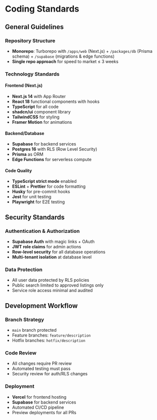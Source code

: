 # Coding Standards

## General Guidelines

### Repository Structure
- **Monorepo**: Turborepo with `/apps/web` (Next.js) + `/packages/db` (Prisma schema) + `/supabase` (migrations & edge functions)
- **Single repo approach** for speed to market ≤ 3 weeks

### Technology Standards

#### Frontend (Next.js)
- **Next.js 14** with App Router
- **React 18** functional components with hooks
- **TypeScript** for all code
- **shadcn/ui** component library
- **TailwindCSS** for styling
- **Framer Motion** for animations

#### Backend/Database
- **Supabase** for backend services
- **Postgres 16** with RLS (Row Level Security)
- **Prisma** as ORM
- **Edge Functions** for serverless compute

#### Code Quality
- **TypeScript strict mode** enabled
- **ESLint** + **Prettier** for code formatting
- **Husky** for pre-commit hooks
- **Jest** for unit testing
- **Playwright** for E2E testing

## Security Standards

### Authentication & Authorization
- **Supabase Auth** with magic links + OAuth
- **JWT role claims** for admin actions
- **Row-level security** for all database operations
- **Multi-tenant isolation** at database level

### Data Protection
- All user data protected by RLS policies
- Public search limited to approved listings only
- Service role access minimal and audited

## Development Workflow

### Branch Strategy
- `main` branch protected
- Feature branches: `feature/description`
- Hotfix branches: `hotfix/description`

### Code Review
- All changes require PR review
- Automated testing must pass
- Security review for auth/RLS changes

### Deployment
- **Vercel** for frontend hosting
- **Supabase** for backend services
- Automated CI/CD pipeline
- Preview deployments for all PRs